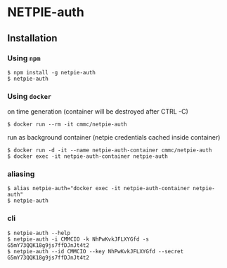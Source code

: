 # NETPIE-auth

## Installation

### Using `npm`

	$ npm install -g netpie-auth
	$ netpie-auth

### Using `docker `

on time generation (container will be destroyed after CTRL -C)
	
	$ docker run --rm -it cmmc/netpie-auth
	
run as background container (netpie credentials cached inside container)
	
	$ docker run -d -it --name netpie-auth-container cmmc/netpie-auth
	$ docker exec -it netpie-auth-container netpie-auth
	
### aliasing

	$ alias netpie-auth="docker exec -it netpie-auth-container netpie-auth"
	$ netpie-auth


### cli 

	$ netpie-auth --help
	$ netpie-auth -i CMMCIO -k NhPwKvkJFLXYGfd -s G5mY73QQK18g9js7ffDJnJt4t2
	$ netpie-auth --id CMMCIO --key NhPwKvkJFLXYGfd --secret G5mY73QQK18g9js7ffDJnJt4t2

